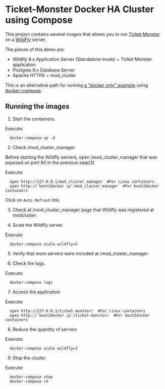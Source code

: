 # Ticket-Monster Docker HA Cluster using Compose



This project contains several images that allows you to run [Ticket Monster](http://www.jboss.org/ticket-monster/) on a [WildFly](http://www.wildfly.org) server.

The pieces of this demo are:

- Wildfly 8.x Application Server (Standalone mode) + Ticket Monster application
- Postgres 9.x Database Server
- Apache HTTPD + mod_cluster

This is an alternative path for running [a "docker only" example](../Dockerfiles/ticketmonster) using [docker-compose](http://docs.docker.com/compose).

## Running the images


1. Start the containers.

  Execute:

      docker-compose up -d


2. Check /mod_cluster_manager

  Before starting the Wildfly servers, open /mod_cluster_manager that was exposed on port 80 in the previous step[3]

  Execute:

      open http://127.0.0.1/mod_cluster_manager  #For Linux containers
      open http://`boot2docker ip`/mod_cluster_manager  #For boot2docker containers

  Click on `Auto Refresh` link.

3. Check at /mod_cluster_manager page that Wildfly was registered at modcluster.

4. Scale the Wildfly server.

  Execute:

      docker-compose scale wildfly=5

5. Verify that more servers were included at /mod_cluster_manager.

6. Check the logs.

  Execute:
  
      docker-compose logs

7. Access the application

  Execute:

      open http://127.0.0.1/ticket-monster/  #For Linux containers
      open http://`boot2docker ip`/ticket-monster/  #For boot2docker containers

8. Reduce the quantity of servers

  Execute:

      docker-compose scale wildfly=2


9. Stop the cluster

  Execute:

      docker-compose stop
      docker-compose rm

